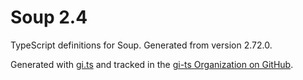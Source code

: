 # Soup 2.4

TypeScript definitions for Soup. Generated from version 2.72.0.

Generated with [gi.ts](https://gitlab.gnome.org/ewlsh/gi.ts) and tracked in the [gi-ts Organization on GitHub](https://github.com/gi-ts).
